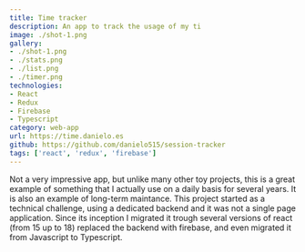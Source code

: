 ```yaml
---
title: Time tracker
description: An app to track the usage of my ti
image: ./shot-1.png
gallery: 
- ./shot-1.png
- ./stats.png
- ./list.png
- ./timer.png
technologies: 
- React
- Redux
- Firebase
- Typescript
category: web-app
url: https://time.danielo.es
github: https://github.com/danielo515/session-tracker
tags: ['react', 'redux', 'firebase']
---
```


Not a very impressive app, but unlike many other toy projects, this is a great
example of something that I actually use on a daily basis for several years.
It is also an example of long-term maintance.
This project started as a technical challenge, using a dedicated backend and it was not a single page application.
Since its inception I migrated it trough several versions of react (from 15 up to 18) replaced the backend with firebase, and even migrated it from Javascript to Typescript.
